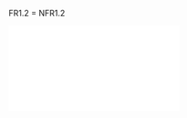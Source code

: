 FR1.2 = NFR1.2

![FR](/SoftwareRequirements/1.4-FuncNonFuncRequirements/1.4.4-NFRUserInterfaceOUTPUT/FR1.2.md)
